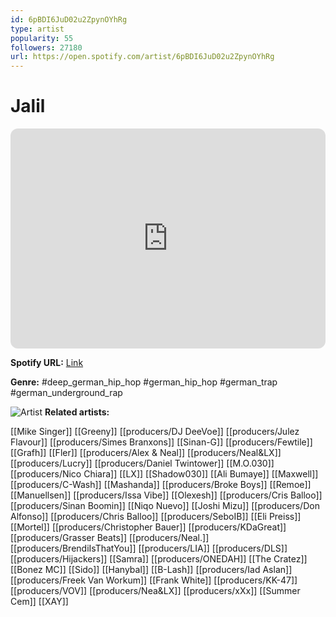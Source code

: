 ```yaml
---
id: 6pBDI6JuD02u2ZpynOYhRg
type: artist
popularity: 55
followers: 27180
url: https://open.spotify.com/artist/6pBDI6JuD02u2ZpynOYhRg
---
```

# Jalil

<iframe style="border-radius:12px" src="https://open.spotify.com/embed/artist/6pBDI6JuD02u2ZpynOYhRg" width="100%" height="352" frameBorder="0" allowfullscreen="" allow="autoplay; clipboard-write; encrypted-media; fullscreen; picture-in-picture" loading="lazy"></iframe>

**Spotify URL:** [Link](https://open.spotify.com/artist/6pBDI6JuD02u2ZpynOYhRg)

**Genre:**  #deep_german_hip_hop #german_hip_hop #german_trap #german_underground_rap

![Artist](https://i.scdn.co/image/ab6761610000e5eb106ec02e1f7eacb65c77ea58)
**Related artists:**

[[Mike Singer]]
[[Greeny]]
[[producers/DJ DeeVoe]]
[[producers/Julez Flavour]]
[[producers/Simes Branxons]]
[[Sinan-G]]
[[producers/Fewtile]]
[[Grafh]]
[[Fler]]
[[producers/Alex & Neal]]
[[producers/Neal&LX]]
[[producers/Lucry]]
[[producers/Daniel Twintower]]
[[M.O.030]]
[[producers/Nico Chiara]]
[[LX]]
[[Shadow030]]
[[Ali Bumaye]]
[[Maxwell]]
[[producers/C-Wash]]
[[Mashanda]]
[[producers/Broke Boys]]
[[Remoe]]
[[Manuellsen]]
[[producers/Issa Vibe]]
[[Olexesh]]
[[producers/Cris Balloo]]
[[producers/Sinan Boomin]]
[[Niqo Nuevo]]
[[Joshi Mizu]]
[[producers/Don Alfonso]]
[[producers/Chris Balloo]]
[[producers/SeboIB]]
[[Eli Preiss]]
[[Mortel]]
[[producers/Christopher Bauer]]
[[producers/KDaGreat]]
[[producers/Grasser Beats]]
[[producers/Neal.]]
[[producers/BrendiIsThatYou]]
[[producers/LIA]]
[[producers/DLS]]
[[producers/Hijackers]]
[[Samra]]
[[producers/ONEDAH]]
[[The Cratez]]
[[Bonez MC]]
[[Sido]]
[[Hanybal]]
[[B-Lash]]
[[producers/Iad Aslan]]
[[producers/Freek Van Workum]]
[[Frank White]]
[[producers/KK-47]]
[[producers/VOV]]
[[producers/Nea&LX]]
[[producers/xXx]]
[[Summer Cem]]
[[XAY]]
